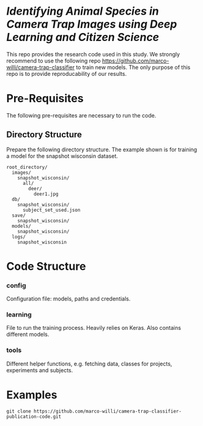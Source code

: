 # _Identifying Animal Species in Camera Trap Images using Deep Learning and Citizen Science_

This repo provides the research code used in this study. We strongly recommend to use the following repo
https://github.com/marco-willi/camera-trap-classifier to train new models. The only purpose of this repo is to provide reproducability of our results.

# Pre-Requisites

The following pre-requisites are necessary to run the code.

## Directory Structure

Prepare the following directory structure. The example shown is for training a model for the snapshot wisconsin dataset.

```
root_directory/
  images/
    snapshot_wisconsin/
      all/
        deer/
          deer1.jpg
  db/
    snapshot_wisconsin/
      subject_set_used.json
  save/
    snapshot_wisconsin/
  models/
    snapshot_wisconsin/
  logs/
    snapshot_wisconsin
```

# Code Structure

### config
Configuration file: models, paths and credentials.

### learning
File to run the training process. Heavily relies on Keras. Also contains different models.

### tools
Different helper functions, e.g. fetching data, classes for projects, experiments and subjects.

# Examples

```
git clone https://github.com/marco-willi/camera-trap-classifier-publication-code.git

```

